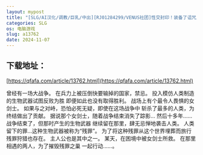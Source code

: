 ```yaml
---
layout: mypost
title: "[SLG/AI汉化/调教/巨乳/中出][RJ01284299/VENUS社团]性交封印！装备了诅咒之裤的女剑士/性交封印!呪いのパンツを装備した女剣士[Ver1.0][PC/1.50G]"
categories: SLG
os: 电脑游戏
slug: a13762
date: 2024-11-07
---
```


## 下载地址：

[https://qfafa.com/article/13762.html](https://qfafa.com/article/13762.html)

曾经有一场大战争。
在兵力上被压倒快要输掉的国家，禁忌。
投入模仿人类制造的生物武器试图反败为胜
即便如此也没有取得胜利。
战场上有个最令人畏惧的女剑士。
如果与之对峙，恐怕必死无疑，即使在这场战争中
斩杀了最多的人类，为终结做出了贡献。
据说那个女剑士，随着战争结束消失了踪影…
然后十多年……
战争结束了，但那时产生的生物武器
继续留在那里，肆无忌惮地袭击人类。
人类留下的罪…这种生物武器被称为“残罪”。
为了将这种残罪从这个世界埋葬而旅行
残罪狩猎也存在。
主人公也是其中之一。
某天，在困境中被女剑士所救。
在那里相遇的两人，为了摧毁残罪之巢
一起行动……。